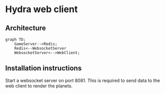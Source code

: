 # Hydra web client

## Architecture

```mermaid
graph TD;
    GameServer-->Redis;
    Redis<--WebsocketServer
    WebsocketServer<-->WebClient;
```

## Installation instructions

Start a websocket server on port 8081.
This is required to send data to the web client to render the planets.
